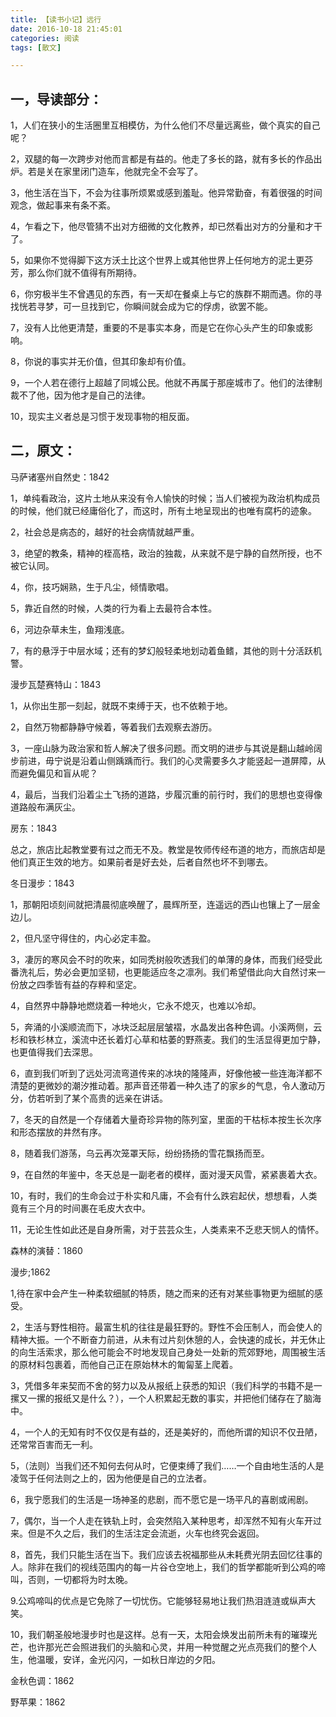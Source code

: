 ```yaml
---
title: 【读书小记】远行
date: 2016-10-18 21:45:01
categories: 阅读
tags: [散文]

---
```

## 一，导读部分：

1，人们在狭小的生活圈里互相模仿，为什么他们不尽量远离些，做个真实的自己呢？

2，双腿的每一次跨步对他而言都是有益的。他走了多长的路，就有多长的作品出炉。若是关在家里闭门造车，他就完全不会写了。

3，他生活在当下，不会为往事所烦累或感到羞耻。他异常勤奋，有着很强的时间观念，做起事来有条不紊。<!--more-->

4，乍看之下，他尽管猜不出对方细微的文化教养，却已然看出对方的分量和才干了。

5，如果你不觉得脚下这方沃土比这个世界上或其他世界上任何地方的泥土更芬芳，那么你们就不值得有所期待。

6，你穷极半生不曾遇见的东西，有一天却在餐桌上与它的族群不期而遇。你的寻找恍若寻梦，可一旦找到它，你瞬间就会成为它的俘虏，欲罢不能。

7，没有人比他更清楚，重要的不是事实本身，而是它在你心头产生的印象或影响。

8，你说的事实并无价值，但其印象却有价值。

9，一个人若在德行上超越了同城公民。他就不再属于那座城市了。他们的法律制裁不了他，因为他才是自己的法律。

10，现实主义者总是习惯于发现事物的相反面。

## 二，原文：

马萨诸塞州自然史：1842

1，单纯看政治，这片土地从来没有令人愉快的时候；当人们被视为政治机构成员的时候，他们就已经庸俗化了，而这时，所有土地呈现出的也唯有腐朽的迹象。

2，社会总是病态的，越好的社会病情就越严重。

3，绝望的教条，精神的桎高梏，政治的独裁，从来就不是宁静的自然所授，也不被它认同。

4，你，技巧娴熟，生于凡尘，倾情歌唱。

5，靠近自然的时候，人类的行为看上去最符合本性。

6，河边杂草未生，鱼翔浅底。

7，有的悬浮于中层水域；还有的梦幻般轻柔地划动着鱼鳍，其他的则十分活跃机警。

漫步瓦楚赛特山：1843

1，从你出生那一刻起，就既不束缚于天，也不依赖于地。

2，自然万物都静静守候着，等着我们去观察去游历。

3，一座山脉为政治家和哲人解决了很多问题。而文明的进步与其说是翻山越岭阔步前进，毋宁说是沿着山侧踽踽而行。我们的心灵需要多久才能竖起一道屏障，从而避免偏见和盲从呢？

4，最后，当我们沿着尘土飞扬的道路，步履沉重的前行时，我们的思想也变得像道路般布满灰尘。

房东：1843

总之，旅店比起教堂要有过之而无不及。教堂是牧师传经布道的地方，而旅店却是他们真正生效的地方。如果前者是好去处，后者自然也坏不到哪去。

冬日漫步：1843

1，那朝阳顷刻间就把清晨彻底唤醒了，晨辉所至，连遥远的西山也镶上了一层金边儿。

2，但凡坚守得住的，内心必定丰盈。

3，凄厉的寒风会不时的吹来，如同秃树般吹透我们的单薄的身体，而我们经受此番洗礼后，势必会更加坚韧，也更能适应冬之凛冽。我们希望借此向大自然讨来一份放之四季皆有益的存粹和坚定。

4，自然界中静静地燃烧着一种地火，它永不熄灭，也难以冷却。

5，奔涌的小溪顺流而下，冰块泛起层层皱褶，水晶发出各种色调。小溪两侧，云杉和铁杉林立，溪流中还长着灯心草和枯萎的野燕麦。我们的生活显得更加宁静，也更值得我们去深思。

6，直到我们听到了远处河流弯道传来的冰块的隆隆声，好像他被一些连海洋都不清楚的更微妙的潮汐推动着。那声音还带着一种久违了的家乡的气息，令人激动万分，仿若听到了某个高贵的远亲在讲话。

7，冬天的自然是一个存储着大量奇珍异物的陈列室，里面的干枯标本按生长次序和形态摆放的井然有序。

8，随着我们游荡，乌云再次笼罩天际，纷纷扬扬的雪花飘扬而至。

9，在自然的年鉴中，冬天总是一副老者的模样，面对漫天风雪，紧紧裹着大衣。

10，有时，我们的生命会过于朴实和凡庸，不会有什么跌宕起伏，想想看，人类竟有三个月的时间裹在毛皮大衣中。

11，无论生性如此还是自身所需，对于芸芸众生，人类素来不乏悲天悯人的情怀。

森林的演替：1860

漫步;1862

1,待在家中会产生一种柔软细腻的特质，随之而来的还有对某些事物更为细腻的感受。

2，生活与野性相符。最富生机的往往是最狂野的。野性不会压制人，而会使人的精神大振。一个不断奋力前进，从未有过片刻休憩的人，会快速的成长，并无休止的向生活索求，那么他可能会不时地发现自己身处一处新的荒郊野地，周围被生活的原材料包裹着，而他自己正在原始林木的匍匐茎上爬着。

3，凭借多年来契而不舍的努力以及从报纸上获悉的知识（我们科学的书籍不是一摞又一摞的报纸又是什么？），一个人积累起无数的事实，并把他们储存在了脑海中。

4，一个人的无知有时不仅仅是有益的，还是美好的，而他所谓的知识不仅丑陋，还常常百害而无一利。

5，（法则）当我们还不知何去何从时，它便束缚了我们……一个自由地生活的人是凌驾于任何法则之上的，因为他便是自己的立法者。

6，我宁愿我们的生活是一场神圣的悲剧，而不愿它是一场平凡的喜剧或闹剧。

7，偶尔，当一个人走在铁轨上时，会突然陷入某种思考，却浑然不知有火车开过来。但是不久之后，我们的生活注定会流逝，火车也终究会返回。

8，首先，我们只能生活在当下。我们应该去祝福那些从未耗费光阴去回忆往事的人。除非在我们的视线范围内的每一片谷仓空地上，我们的哲学都能听到公鸡的啼叫，否则，一切都将为时太晚。

9.公鸡啼叫的优点是它免除了一切忧伤。它能够轻易地让我们热泪涟涟或纵声大笑。

10，我们朝圣般地漫步时也是这样。总有一天，太阳会焕发出前所未有的璀璨光芒，也许那光芒会照进我们的头脑和心灵，并用一种觉醒之光点亮我们的整个人生，他温暖，安详，金光闪闪，一如秋日岸边的夕阳。

金秋色调：1862

野苹果：1862
